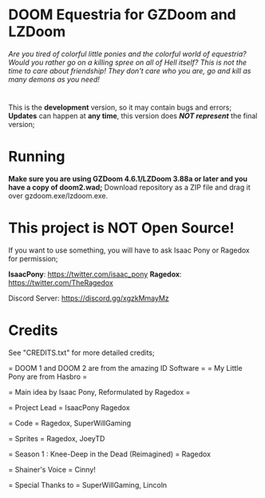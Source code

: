 # DOOM Equestria for GZDoom and LZDoom

*Are you tired of colorful little ponies and the colorful world of equestria? Would you rather go on a killing spree on all of Hell itself? This is not the time to care about friendship! They don't care who you are, go and kill as many demons as you need!*

#
This is the **development** version, so it may contain bugs and errors;
**Updates** can happen at **any time**, this version does ***NOT represent*** the final version;

# Running

**Make sure you are using GZDoom 4.6.1/LZDoom 3.88a or later and you have a copy of doom2.wad;**
Download repository as a ZIP file and drag it over gzdoom.exe/lzdoom.exe.

# This project is **NOT Open Source**!
If you want to use something, you will have to ask Isaac Pony or Ragedox for permission;

**IsaacPony**: https://twitter.com/isaac_pony
**Ragedox**: https://twitter.com/TheRagedox

Discord Server: https://discord.gg/xgzkMmayMz

# Credits
See "CREDITS.txt" for more detailed credits;

= DOOM 1 and DOOM 2 are from the amazing ID Software =
= My Little Pony are from Hasbro =

= Main idea by Isaac Pony, Reformulated by Ragedox =

= Project Lead =
IsaacPony
Ragedox

= Code =
Ragedox, SuperWillGaming 

= Sprites =
Ragedox, JoeyTD

= Season 1 : Knee-Deep in the Dead (Reimagined) =
Ragedox

= Shainer's Voice =
Cinny!

= Special Thanks to =
SuperWillGaming, Lincoln
